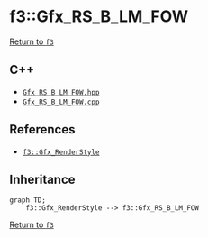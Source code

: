 # f3::Gfx_RS_B_LM_FOW

[Return to `f3`](/docs/f3.md)

## C++

- [`Gfx_RS_B_LM_FOW.hpp`](/src/f3/Gfx_RS_B_LM_FOW.hpp)
- [`Gfx_RS_B_LM_FOW.cpp`](/src/f3/Gfx_RS_B_LM_FOW.cpp)

## References

- [`f3::Gfx_RenderStyle`](/docs/f3/Gfx_RenderStyle.md)

## Inheritance

```mermaid
graph TD;
    f3::Gfx_RenderStyle --> f3::Gfx_RS_B_LM_FOW
```

[Return to `f3`](/docs/f3.md)